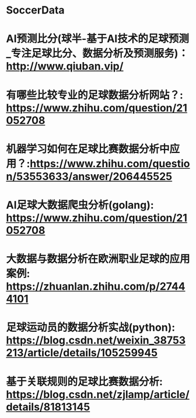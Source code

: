 # SoccerData

# AI预测比分(球半-基于AI技术的足球预测_专注足球比分、数据分析及预测服务)：http://www.qiuban.vip/
# 有哪些比较专业的足球数据分析网站？: https://www.zhihu.com/question/21052708
# 机器学习如何在足球比赛数据分析中应用？:https://www.zhihu.com/question/53553633/answer/206445525
# AI足球大数据爬虫分析(golang): https://www.zhihu.com/question/21052708
# 大数据与数据分析在欧洲职业足球的应用案例: https://zhuanlan.zhihu.com/p/27444101
# 足球运动员的数据分析实战(python): https://blog.csdn.net/weixin_38753213/article/details/105259945
# 基于关联规则的足球比赛数据分析: https://blog.csdn.net/zjlamp/article/details/81813145
